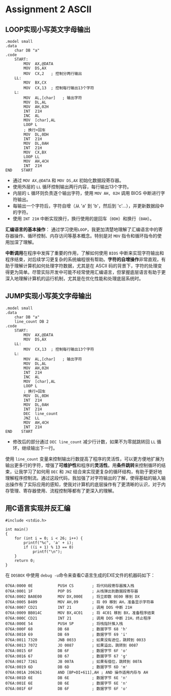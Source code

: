 # Assignment 2 ASCII

## LOOP实现小写英文字母输出

```
.model small
.data
    char DB "a"
.code
    START:
        MOV  AX,@DATA
        MOV  DS,AX
        MOV  CX,2   ; 控制分两行输出
    LL:
        MOV  BX,CX
        MOV  CX,13  ; 控制每行输出13个字符
    L:  
        MOV  AL,[char]   ; 输出字符
        MOV  DL,AL
        MOV  AH,02H
        INT  21H
        INC  AL
        MOV  [char],AL
        LOOP L
        ; 换行+回车
        MOV  DL,0DH
        INT  21H
        MOV  DL,0AH
        INT  21H
        MOV  CX,BX
        LOOP LL
        MOV  AH,4CH
        INT  21H
END    START
```

- 通过 `MOV AX,@DATA` 和 `MOV DS,AX` 初始化数据段寄存器。
- 使用外层的 `LL` 循环控制输出两行内容，每行输出13个字符。
- 内层的 `L` 循环则负责逐个输出字符，使用 `MOV AH, 02H` 调用 BIOS 中断进行字符输出。
- 每输出一个字符后，字符自增（从 'a' 到 'b'，然后到 'c'…），并更新数据段中的字符。
- 使用 `INT 21H` 中断实现换行，换行使用的是回车（`0DH`）和换行（`0AH`）。

**汇编语言的基本操作**： 通过学习使用`LOOP`，我更加清楚地理解了汇编语言中的寄存器操作、循环控制、内存访问等基本概念。特别是对 `MOV` 指令和循环指令的使用加深了理解。

**中断调用**在程序中发挥了重要的作用，了解如何使用 `BIOS` 中断来实现字符输出和程序结束，对后续学习更复杂的系统编程很有帮助。**字符的自增操作**非常直观，有助于理解计算机如何处理字符数据，尤其是在 ASCII 码的背景下，字符的处理变得更为简单。尽管实际开发中可能不经常使用汇编语言，但掌握底层语言有助于更深入地理解计算机的运行机制，尤其是在优化性能和处理底层系统时。

## JUMP实现小写英文字母输出

```
.model small
.data
    char DB "a"
    line_count DB 2
.code
    START:
        MOV  AX,@DATA
        MOV  DS,AX
    LL:
        MOV  CX,13  ; 控制每行输出13个字符
    L:  
        MOV  AL,[char]   ; 输出字符
        MOV  DL,AL
        MOV  AH,02H
        INT  21H
        INC  AL
        MOV  [char],AL
        LOOP L
        ; 换行+回车
        MOV  DL,0DH
        INT  21H
        MOV  DL,0AH
        INT  21H
        DEC  line_count
        JNZ  LL
        MOV  AH,4CH
        INT  21H
END    START
```

- 修改后的部分通过 `DEC line_count` 减少行计数，如果不为零就跳转回 `LL` 循环，继续输出下一行。

使用 `line_count` 变量来控制输出行数提高了程序的灵活性，可以更方便地扩展为输出更多行的字符，增强了**可维护性**和程序的**灵活性**。用**条件跳转**来控制循环的结束，让我学习了如何用 `DEC` 和 `JNZ` 结合来实现更复杂的循环结构，有助于更好地理解程序控制流。通过这段代码，我加强了对字符输出的了解，使得基础的输入输出操作有了实际应用的感知，使我对计算机的底层操作有了更清晰的认识，对于内存管理、寄存器使用、流程控制等都有了更深入的理解。

## 用C语言实现并反汇编

```
#include <stdio.h>

int main()
{
	for (int i = 0; i < 26; i++) {
		printf("%c", 'a' + i);
		if ((i + 1) % 13 == 0)
			printf("\n");
	}
	return 0;
}
```

在 `DOSBOX` 中使用 `debug -u`命令来查看C语言生成的EXE文件的机器码如下：

```
076A:0000 0E           PUSH CS        ; 将代码段寄存器推入栈
076A:0001 1F           POP DS         ; 从栈弹出到数据段寄存器
076A:0002 BA0E00       MOV DX,000E    ; 将立即数 0E00 移到 DX
076A:0005 B409         MOV AH,09      ; 将 09 移到 AH，准备显示字符串
076A:0007 CD21         INT 21         ; 调用 DOS 中断 21H
076A:0009 BB014C       MOV BX,4C01    ; 将 4C01 移到 BX，准备程序结束
076A:000C CD21         INT 21         ; 调用 DOS 中断 21H，终止程序
076A:000E 54           PUSH SP        ; 将栈指针推入栈
076A:000F 68           DB 68          ; 数据字节 68 'h'
076A:0010 69           DB 69          ; 数据字节 69 'i'
076A:0011 7320         JNB 0033       ; 如果没有进位，跳转到 0033
076A:0013 7072         JO 0087        ; 如果溢出，跳转到 0087
076A:0015 6F           DB 6F          ; 数据字节 6F 'o'
076A:0016 67           DB 67          ; 数据字节 67 'g'
076A:0017 7261         JB 007A        ; 如果有借位，跳转到 007A
076A:0019 6D           DB 6D          ; 数据字节 6D 'm'
076A:001A 206361       AND [BP+DI+611],AH ; AND 操作适用内存与 AH
076A:001D 6E           DB 6E          ; 数据字节 6E 'n'
076A:001E 6E           DB 6E          ; 数据字节 6E 'n'
076A:001F 6F           DB 6F          ; 数据字节 6F 'o'
```

